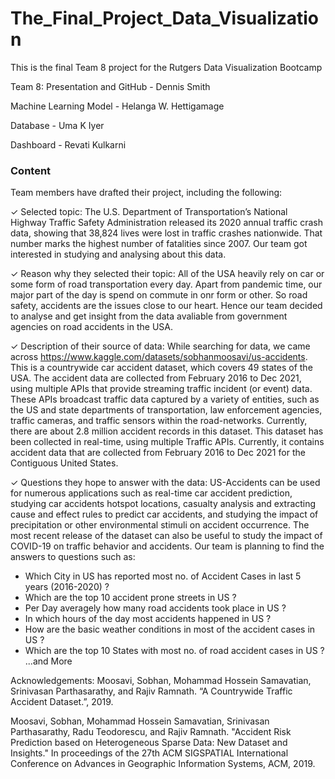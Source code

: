 # The_Final_Project_Data_Visualization
This is the final Team 8 project for the Rutgers Data Visualization Bootcamp

Team 8:
Presentation and GitHub - Dennis Smith

Machine Learning Model - Helanga W. Hettigamage

Database - Uma K Iyer

Dashboard - Revati Kulkarni

### Content 

Team members have drafted their project, including the following: 

✓ Selected topic: The U.S. Department of Transportation’s National Highway Traffic Safety Administration released its 2020 annual traffic crash data, showing that 38,824 lives were lost in traffic crashes nationwide. That number marks the highest number of fatalities since 2007. Our team got interested in studying and analysing about this data.

✓ Reason why they selected their topic: All of the USA heavily rely on car or some form of road transportation every day. Apart from pandemic time, our major part of the day is spend on commute in onr form or other. So road safety, accidents are the issues close to our heart. Hence our team decided to analyse and get insight from the data avaliable from government agencies on road accidents in the USA.

✓ Description of their source of data: While searching for data, we came across https://www.kaggle.com/datasets/sobhanmoosavi/us-accidents. This is a countrywide car accident dataset, which covers 49 states of the USA. The accident data are collected from February 2016 to Dec 2021, using multiple APIs that provide streaming traffic incident (or event) data. These APIs broadcast traffic data captured by a variety of entities, such as the US and state departments of transportation, law enforcement agencies, traffic cameras, and traffic sensors within the road-networks. Currently, there are about 2.8 million accident records in this dataset. This dataset has been collected in real-time, using multiple Traffic APIs. Currently, it contains accident data that are collected from February 2016 to Dec 2021 for the Contiguous United States.

✓ Questions they hope to answer with the data: US-Accidents can be used for numerous applications such as real-time car accident prediction, studying car accidents hotspot locations, casualty analysis and extracting cause and effect rules to predict car accidents, and studying the impact of precipitation or other environmental stimuli on accident occurrence. The most recent release of the dataset can also be useful to study the impact of COVID-19 on traffic behavior and accidents. Our team is planning to find the answers to questions such as:
- Which City in US has reported most no. of Accident Cases in last 5 years (2016-2020) ?
- Which are the top 10 accident prone streets in US ?
- Per Day averagely how many road accidents took place in US ?
- In which hours of the day most accidents happened in US ?
- How are the basic weather conditions in most of the accident cases in US ?
- Which are the top 10 States with most no. of road accident cases in US ? ...and More

Acknowledgements:
Moosavi, Sobhan, Mohammad Hossein Samavatian, Srinivasan Parthasarathy, and Rajiv Ramnath. “A Countrywide Traffic Accident Dataset.”, 2019.

Moosavi, Sobhan, Mohammad Hossein Samavatian, Srinivasan Parthasarathy, Radu Teodorescu, and Rajiv Ramnath. "Accident Risk Prediction based on Heterogeneous Sparse Data: New Dataset and Insights." In proceedings of the 27th ACM SIGSPATIAL International Conference on Advances in Geographic Information Systems, ACM, 2019.
